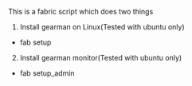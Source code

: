 This is a fabric script which does two things

1. Install gearman on Linux(Tested with ubuntu only)
 - fab setup
2. Install gearman monitor(Tested with ubuntu only)
 - fab setup_admin